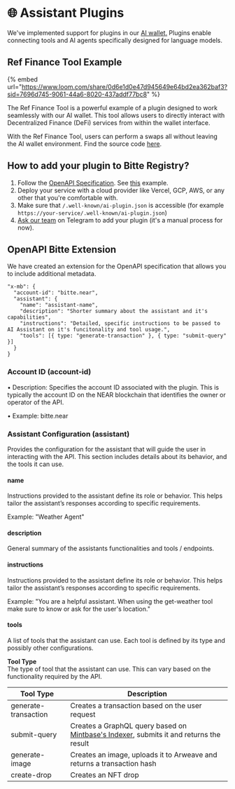 # 🌐 Assistant Plugins

We've implemented support for plugins in our [AI wallet](https://wallet.mintbase.xyz)[.](https://wallet.bitte.ao) Plugins enable connecting tools and AI agents specifically designed for language models.

## Ref Finance Tool Example

{% embed url="https://www.loom.com/share/0d6e1d0e47d945649e64bd2ea362baf3?sid=7696d745-9061-44a6-8020-437addf77bc8" %}

The Ref Finance Tool is a powerful example of a plugin designed to work seamlessly with our AI wallet. This tool allows users to directly interact with Decentralized Finance (DeFi) services from within the wallet interface.

With the Ref Finance Tool, users can perform a swaps all without leaving the AI wallet environment. Find the source code [here](https://github.com/Mintbase/smart-actions-tool-example/tree/main).

## How to add your plugin to Bitte Registry?

1. Follow the [OpenAPI Specification](https://swagger.io/specification/). See [this](https://github.com/Mintbase/smart-actions-tool-example/blob/main/spec.json) example.
2. Deploy your service with a cloud provider like Vercel, GCP, AWS, or any other that you're comfortable with.
3. Make sure that `/.well-known/ai-plugin.json` is accessible (for example `https://your-service/.well-known/ai-plugin.json`)
4. [Ask our team](https://t.me/mintdev) on Telegram to add your plugin (it's a manual process for now).

## OpenAPI Bitte Extension

We have created an extension for the OpenAPI specification that allows you to include additional metadata.

```
"x-mb": {
  "account-id": "bitte.near",
  "assistant": {
    "name": "assistant-name",
    "description": "Shorter summary about the assistant and it's capabilities",
    "instructions": "Detailed, specific instructions to be passed to AI Assistant on it's funcitonality and tool usage.",
    "tools": [{ type: "generate-transaction" }, { type: "submit-query" }]
  }
}
```

### Account ID (account-id)

• Description: Specifies the account ID associated with the plugin. This is typically the account ID on the NEAR blockchain that identifies the owner or operator of the API.

• Example: bitte.near

### Assistant Configuration (assistant)

Provides the configuration for the assistant that will guide the user in interacting with the API. This section includes details about its behavior, and the tools it can use.

#### **name**

Instructions provided to the assistant define its role or behavior. This helps tailor the assistant’s responses according to specific requirements.

Example: "Weather Agent"

#### **description**

General summary of the assistants functionalities and tools / endpoints.

#### **instructions**

Instructions provided to the assistant define its role or behavior. This helps tailor the assistant’s responses according to specific requirements.

Example: "You are a helpful assistant. When using the get-weather tool make sure to know or ask for the user's location."

#### **tools**

A list of tools that the assistant can use. Each tool is defined by its type and possibly other configurations.

**Tool Type**\
The type of tool that the assistant can use. This can vary based on the functionality required by the API.

| Tool Type            | Description                                                                                                                  |
| -------------------- | ---------------------------------------------------------------------------------------------------------------------------- |
| generate-transaction | Creates a transaction based on the user request                                                                              |
| submit-query         | Creates a GraphQL query based on [Mintbase's Indexer](../dev/read-data/mintbase-graph.md), submits it and returns the result |
| generate-image       | Creates an image, uploads it to Arweave and returns a transaction hash                                                       |
| create-drop          | Creates an NFT drop                                                                                                          |
